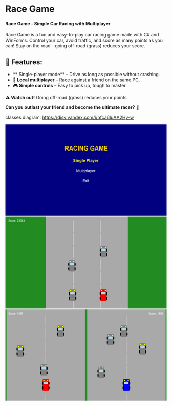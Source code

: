 
# **Race Game**

#### Race Game - Simple Car Racing with Multiplayer
Race Game is a fun and easy-to-play car racing game made with C# and WinForms. Control your car, avoid traffic, and score as many points as you can! Stay on the road—going off-road (grass) reduces your score.

## 🏁 **Features:**  
- ** Single-player mode** – Drive as long as possible without crashing.  
- **👥 Local multiplayer** – Race against a friend on the same PC.  
- **🎮 Simple controls** – Easy to pick up, tough to master.  

**⚠️ Watch out!** Going off-road (grass) reduces your points.  

**Can you outlast your friend and become the ultimate racer?** 🚀  

classes diagram:
https://disk.yandex.com/i/nfca6luAA2Hy-w

![Main Menu](./screenshots/menu.jpg)
![Single Player Mode](./screenshots/singlePlayer.jpg)
![Multi Player Mode](./screenshots/multiPlayer.jpg)